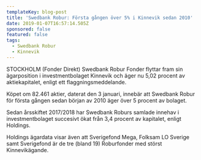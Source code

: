 ```yaml
---
templateKey: blog-post
title: 'Swedbank Robur: Första gången över 5% i Kinnevik sedan 2010'
date: 2019-01-07T16:57:14.505Z
sponsored: false
featured: false
tags:
  - Swedbank Robur
  - Kinnevik
---
```

STOCKHOLM (Fonder Direkt) Swedbank Robur Fonder flyttar fram sin ägarposition i investmentbolaget Kinnevik och äger nu 5,02 procent av aktiekapitalet, enligt ett flaggningsmeddelande.

Köpet om 82.461 aktier, daterat den 3 januari, innebär att Swedbank Robur för första gången sedan början av 2010 äger över 5 procent av bolaget.

Sedan årsskiftet 2017/2018 har Swedbank Roburs samlade innehav i investmentbolaget succesivt ökat från 3,4 procent av kapitalet, enligt Holdings.

Holdings ägardata visar även att Sverigefond Mega, Folksam LO Sverige samt Sverigefond är de tre (bland 19) Roburfonder med störst Kinnevikägande.

